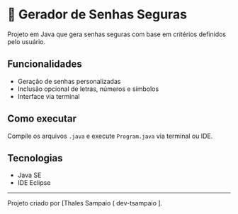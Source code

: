 # 🔐 Gerador de Senhas Seguras

Projeto em Java que gera senhas seguras com base em critérios definidos pelo usuário.

## Funcionalidades

- Geração de senhas personalizadas
- Inclusão opcional de letras, números e símbolos
- Interface via terminal

## Como executar

Compile os arquivos `.java` e execute `Program.java` via terminal ou IDE.

## Tecnologias

- Java SE
- IDE Eclipse

---
Projeto criado por [Thales Sampaio ( dev-tsampaio ].
